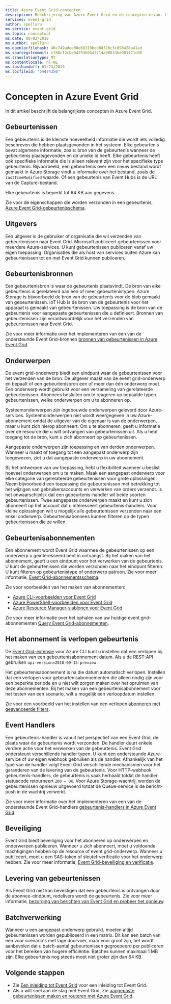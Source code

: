 ```yaml
---
title: Azure Event Grid-concepten
description: Beschrijving van Azure Event Grid en de concepten ervan. Hiermee definieert u enkele belangrijke onderdelen van Event Grid.
services: event-grid
author: spelluru
ms.service: event-grid
ms.topic: conceptual
ms.date: 08/03/2018
ms.author: spelluru
ms.openlocfilehash: 40c749adee08e66319bed88f26c3c898428a41ad
ms.sourcegitcommit: cf88cf2cbe94293b0542714a98833be001471c08
ms.translationtype: MT
ms.contentlocale: nl-NL
ms.lasthandoff: 01/23/2019
ms.locfileid: "54474350"
---
```

# <a name="concepts-in-azure-event-grid"></a>Concepten in Azure Event Grid

In dit artikel beschrijft de belangrijkste concepten in Azure Event Grid.

## <a name="events"></a>Gebeurtenissen

Een gebeurtenis is de kleinste hoeveelheid informatie die wordt iets volledig beschreven die hebben plaatsgevonden in het systeem. Elke gebeurtenis bevat algemene informatie, zoals: bron van de gebeurtenis wanneer de gebeurtenis plaatsgevonden en de unieke id heeft. Elke gebeurtenis heeft ook specifieke informatie die is alleen relevant zijn voor het specifieke type gebeurtenis. Bijvoorbeeld, een gebeurtenis over een nieuw bestand wordt gemaakt in Azure Storage vindt u informatie over het bestand, zoals de `lastTimeModified` waarde. Of een gebeurtenis van Event Hubs is de URL van de Capture-bestand. 

Elke gebeurtenis is beperkt tot 64 KB aan gegevens.

Zie voor de eigenschappen die worden verzonden in een gebeurtenis, [Azure Event Grid-gebeurtenisschema](event-schema.md).

## <a name="publishers"></a>Uitgevers

Een uitgever is de gebruiker of organisatie die wil verzenden van gebeurtenissen naar Event Grid. Microsoft publiceert gebeurtenissen voor meerdere Azure-services. U kunt gebeurtenissen publiceren vanaf uw eigen toepassing. Organisaties die als host van services buiten Azure kan gebeurtenissen tot en met Event Grid kunnen publiceren.

## <a name="event-sources"></a>Gebeurtenisbronnen

Een gebeurtenisbron is waar de gebeurtenis plaatsvindt. De bron van elke gebeurtenis is gerelateerd aan een of meer gebeurtenistypen. Azure Storage is bijvoorbeeld de bron van de gebeurtenis voor de blob gemaakt van gebeurtenissen. IoT Hub is de bron van de gebeurtenis voor het apparaat is gemaakt van gebeurtenissen. Uw toepassing is de bron van de gebeurtenis voor aangepaste gebeurtenissen die u definieert. Bronnen van gebeurtenissen zijn verantwoordelijk voor het verzenden van gebeurtenissen naar Event Grid.

Zie voor meer informatie over het implementeren van een van de ondersteunde Event Grid-bronnen [bronnen van gebeurtenissen in Azure Event Grid](event-sources.md).

## <a name="topics"></a>Onderwerpen

De event grid-onderwerp biedt een eindpunt waar de gebeurtenissen voor het verzenden van de bron. De uitgever maakt van de event grid-onderwerp en bepaalt of een gebeurtenisbron een of meer dan één onderwerp moet. Een onderwerp wordt gebruikt voor een verzameling van gerelateerde gebeurtenissen. Abonnees besluiten om te reageren op bepaalde typen gebeurtenissen, welke onderwerpen om u te abonneren op.

Systeemonderwerpen zijn ingebouwde onderwerpen geleverd door Azure-services. Systeemonderwerpen niet wordt weergegeven in uw Azure-abonnement omdat de uitgever van de eigenaar is van de onderwerpen, maar u kunt zich hierop abonneert. Om u te abonneren, geeft u informatie over de resource die u wilt ontvangen van gebeurtenissen uit. Als u hebt toegang tot de bron, kunt u zich abonneert op gebeurtenissen.

Aangepaste onderwerpen zijn toepassing en van derden onderwerpen. Wanneer u maakt of toegang tot een aangepast onderwerp zijn toegewezen, ziet u dat aangepaste onderwerp in uw abonnement.

Bij het ontwerpen van uw toepassing, hebt u flexibiliteit wanneer u beslist hoeveel onderwerpen om u te maken. Maak een aangepast onderwerp voor elke categorie van gerelateerde gebeurtenissen voor grote oplossingen. Neem bijvoorbeeld een toepassing die gebeurtenissen met betrekking tot het wijzigen van gebruikersaccounts en verwerken van orders verzendt. Is het onwaarschijnlijk dat een gebeurtenis-handler wil beide soorten gebeurtenissen. Twee aangepaste onderwerpen maakt en kunt u zich abonneert op het account dat u interesseert gebeurtenis-handlers. Voor kleine oplossingen wilt u mogelijk alle gebeurtenissen verzenden naar een enkel onderwerp. Gebeurtenisabonnees kunnen filteren op de typen gebeurtenissen die ze willen.

## <a name="event-subscriptions"></a>Gebeurtenisabonnementen

Een abonnement wordt Event Grid waarmee de gebeurtenissen op een onderwerp u geïnteresseerd bent in ontvangst. Bij het maken van het abonnement, geeft u een eindpunt voor het verwerken van de gebeurtenis. U kunt de gebeurtenissen die worden verzonden naar het eindpunt filteren. U kunt filteren op gebeurtenistype of onderwerp patroon. Zie voor meer informatie, [Event Grid-abonnementsschema](subscription-creation-schema.md).

Zie voor voorbeelden van het maken van abonnementen:

* [Azure CLI-voorbeelden voor Event Grid](cli-samples.md)
* [Azure PowerShell-voorbeelden voor Event Grid](powershell-samples.md)
* [Azure Resource Manager-sjablonen voor Event Grid](template-samples.md)

Zie voor meer informatie over het ophalen van uw huidige event grid-abonnementen [Query Event Grid-abonnementen](query-event-subscriptions.md).

## <a name="event-subscription-expiration"></a>Het abonnement is verlopen gebeurtenis

De [Event Grid-extensie](/cli/azure/azure-cli-extensions-list) voor Azure CLI kunt u instellen dat een verlopen bij het maken van een gebeurtenisabonnement datum. Als u de REST-API gebruiken `api-version=2018-09-15-preview`

Het gebeurtenisabonnement is na die datum automatisch verlopen. Instellen dat een verlopen voor gebeurtenisabonnementen die alleen nodig zijn voor een beperkte periode en u niet wilt zorgen maken over het opruimen van deze abonnementen. Bij het maken van een gebeurtenisabonnement voor het testen van een scenario, wilt u mogelijk een verloopdatum instellen. 

Zie voor een voorbeeld van het instellen van een verlopen [abonneren met geavanceerde filters](how-to-filter-events.md#subscribe-with-advanced-filters).

## <a name="event-handlers"></a>Event Handlers

Een gebeurtenis-handler is vanuit het perspectief van een Event Grid, de plaats waar de gebeurtenis wordt verzonden. De handler duurt enkele verdere actie voor het verwerken van de gebeurtenis. Event Grid ondersteunt verschillende handler typen. U kunt een ondersteunde Azure-service of uw eigen webhook gebruiken als de handler. Afhankelijk van het type van de handler volgt Event Grid verschillende mechanismen voor het garanderen van de levering van de gebeurtenis. Voor HTTP-webhook gebeurtenis-handlers, de gebeurtenis is vaak herhaald totdat de handler statuscode retourneert `200 – OK`. Voor Azure Storage-wachtrij, worden de gebeurtenissen opnieuw uitgevoerd totdat de Queue-service is de bericht-push in de wachtrij verwerkt.

Zie voor meer informatie over het implementeren van een van de ondersteunde Event Grid-handlers [gebeurtenis-handlers in Azure Event Grid](event-handlers.md).

## <a name="security"></a>Beveiliging

Event Grid biedt beveiliging voor het abonneren op onderwerpen en onderwerpen publiceren. Wanneer u zich abonneert, moet u voldoende machtigingen hebben op de resource of event grid-onderwerp. Wanneer u publiceert, moet u een SAS-token of sleutel-verificatie voor het onderwerp hebben. Zie voor meer informatie, [Event Grid-beveiliging en verificatie](security-authentication.md).

## <a name="event-delivery"></a>Levering van gebeurtenissen

Als Event Grid niet kan bevestigen dat een gebeurtenis is ontvangen door de abonnee-eindpunt, redelivers wordt de gebeurtenis. Zie voor meer informatie, [bezorging van berichten van Event Grid en probeer het opnieuw](delivery-and-retry.md).

## <a name="batching"></a>Batchverwerking

Wanneer u een aangepast onderwerp gebruikt, moeten altijd gebeurtenissen worden gepubliceerd in een matrix. Dit kan een batch van een voor scenario's met lage doorvoer, maar voor groot zijn, het wordt aanbevolen dat u batch-aantal gebeurtenissen gegroepeerd per publiceren voor het bereiken van hogere efficiëntie. Batches kunnen maximaal 1 MB zijn. Elke gebeurtenis nog steeds moet niet groter zijn dan 64 KB.

## <a name="next-steps"></a>Volgende stappen

* Zie [Een inleiding tot Event Grid](overview.md) voor een inleiding tot Event Grid.
* Als u wilt snel aan de slag met Event Grid, Zie [aangepaste gebeurtenissen maken en routeren met Azure Event Grid](custom-event-quickstart.md).
